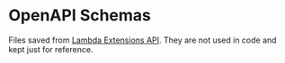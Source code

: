 # OpenAPI Schemas

Files saved from [Lambda Extensions API](https://docs.aws.amazon.com/lambda/latest/dg/runtimes-extensions-api.html#runtimes-extensions-init-error).
They are not used in code and kept just for reference.
